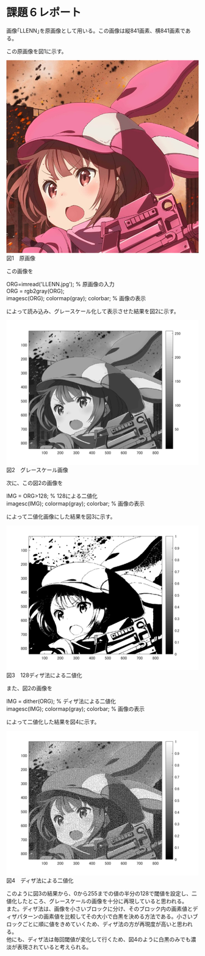 # 課題６レポート

画像｢LLENN｣を原画像として用いる。この画像は縦841画素、横841画素である。

この原画像を図1に示す。

![原画像](https://github.com/ryo-akaiwa/gazou_kadai/blob/master/image06/LLENN.jpg?raw=true)
図1　原画像

この画像を

ORG=imread('LLENN.jpg'); % 原画像の入力  
ORG = rgb2gray(ORG);  
imagesc(ORG); colormap(gray); colorbar; % 画像の表示

によって読み込み、グレースケール化して表示させた結果を図2に示す。

![原画像](https://github.com/ryo-akaiwa/gazou_kadai/blob/master/image06/kadai6_1.png?raw=true)
図2　グレースケール画像

次に、この図2の画像を

IMG = ORG>128; % 128による二値化  
imagesc(IMG); colormap(gray); colorbar; % 画像の表示

によって二値化画像にした結果を図3に示す。

![原画像](https://github.com/ryo-akaiwa/gazou_kadai/blob/master/image06/kadai6_2.png?raw=true)
図3　128ディザ法による二値化

また、図2の画像を

IMG = dither(ORG); % ディザ法による二値化  
imagesc(IMG); colormap(gray); colorbar; % 画像の表示

によって二値化した結果を図4に示す。

![原画像](https://github.com/ryo-akaiwa/gazou_kadai/blob/master/image06/kadai6_3.png?raw=true)
図4　ディザ法による二値化

このように図3の結果から、0から255までの値の半分の128で閾値を設定し、二値化したところ、グレースケールの画像を十分に再現していると思われる。  
また。ディザ法は、画像を小さいブロックに分け、そのブロック内の画素値とディザパターンの画素値を比較してその大小で白黒を決める方法である。小さいブロックごとに順に値をきめていくため、ディザ法の方が再現度が高いと思われる。  
他にも、ディザ法は毎回閾値が変化して行くため、図4のように白黒のみでも濃淡が表現されていると考えられる。 
